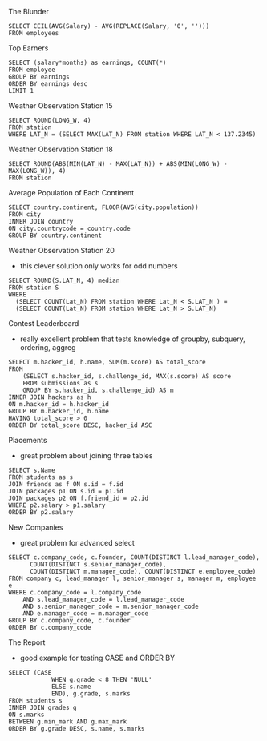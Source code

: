 The Blunder

```
SELECT CEIL(AVG(Salary) - AVG(REPLACE(Salary, '0', '')))
FROM employees
```

Top Earners
```
SELECT (salary*months) as earnings, COUNT(*)
FROM employee
GROUP BY earnings
ORDER BY earnings desc
LIMIT 1
```

Weather Observation Station 15
```
SELECT ROUND(LONG_W, 4)
FROM station
WHERE LAT_N = (SELECT MAX(LAT_N) FROM station WHERE LAT_N < 137.2345) 
```

Weather Observation Station 18
```
SELECT ROUND(ABS(MIN(LAT_N) - MAX(LAT_N)) + ABS(MIN(LONG_W) - MAX(LONG_W)), 4)
FROM station
```

Average Population of Each Continent
```
SELECT country.continent, FLOOR(AVG(city.population))
FROM city
INNER JOIN country 
ON city.countrycode = country.code
GROUP BY country.continent
```

Weather Observation Station 20
- this clever solution only works for odd numbers
```
SELECT ROUND(S.LAT_N, 4) median 
FROM station S 
WHERE
  (SELECT COUNT(Lat_N) FROM station WHERE Lat_N < S.LAT_N ) = 
  (SELECT COUNT(Lat_N) FROM station WHERE Lat_N > S.LAT_N)
```

Contest Leaderboard 
- really excellent problem that tests knowledge of groupby, subquery, ordering, aggreg
```
SELECT m.hacker_id, h.name, SUM(m.score) AS total_score
FROM
    (SELECT s.hacker_id, s.challenge_id, MAX(s.score) AS score
    FROM submissions as s
    GROUP BY s.hacker_id, s.challenge_id) AS m
INNER JOIN hackers as h 
ON m.hacker_id = h.hacker_id
GROUP BY m.hacker_id, h.name
HAVING total_score > 0 
ORDER BY total_score DESC, hacker_id ASC
```

Placements
- great problem about joining three tables
```
SELECT s.Name
FROM students as s
JOIN friends as f ON s.id = f.id
JOIN packages p1 ON s.id = p1.id
JOIN packages p2 ON f.friend_id = p2.id
WHERE p2.salary > p1.salary
ORDER BY p2.salary
```

New Companies
- great problem for advanced select
```
SELECT c.company_code, c.founder, COUNT(DISTINCT l.lead_manager_code), 
      COUNT(DISTINCT s.senior_manager_code),        
      COUNT(DISTINCT m.manager_code), COUNT(DISTINCT e.employee_code)
FROM company c, lead_manager l, senior_manager s, manager m, employee e
WHERE c.company_code = l.company_code
    AND s.lead_manager_code = l.lead_manager_code
    AND s.senior_manager_code = m.senior_manager_code
    AND e.manager_code = m.manager_code
GROUP BY c.company_code, c.founder
ORDER BY c.company_code
```

The Report
- good example for testing CASE and ORDER BY
```
SELECT (CASE 
            WHEN g.grade < 8 THEN 'NULL'
            ELSE s.name
            END), g.grade, s.marks
FROM students s
INNER JOIN grades g
ON s.marks 
BETWEEN g.min_mark AND g.max_mark
ORDER BY g.grade DESC, s.name, s.marks
```
